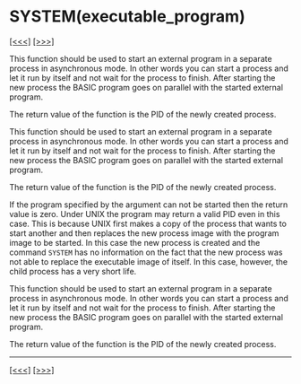 # SYSTEM(executable\_program)

[\[\<\<\<\]](ug_25.193.md) [\[\>\>\>\]](ug_25.195.md)

This function should be used to start an external program in a separate
process in asynchronous mode. In other words you can start a process and
let it run by itself and not wait for the process to finish. After
starting the new process the BASIC program goes on parallel with the
started external program.

The return value of the function is the PID of the newly created
process.

This function should be used to start an external program in a separate
process in asynchronous mode. In other words you can start a process and
let it run by itself and not wait for the process to finish. After
starting the new process the BASIC program goes on parallel with the
started external program.

The return value of the function is the PID of the newly created
process.

If the program specified by the argument can not be started then the
return value is zero. Under UNIX the program may return a valid PID even
in this case. This is because UNIX first makes a copy of the process
that wants to start another and then replaces the new process image with
the program image to be started. In this case the new process is created
and the command `SYSTEM` has no information on the fact that the new
process was not able to replace the executable image of itself. In this
case, however, the child process has a very short life.

This function should be used to start an external program in a separate
process in asynchronous mode. In other words you can start a process and
let it run by itself and not wait for the process to finish. After
starting the new process the BASIC program goes on parallel with the
started external program.

The return value of the function is the PID of the newly created
process.

-----

[\[\<\<\<\]](ug_25.193.md) [\[\>\>\>\]](ug_25.195.md)
